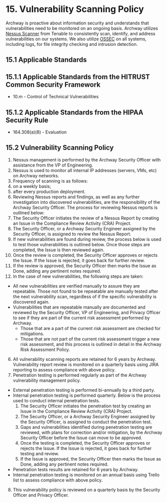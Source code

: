 # 15. Vulnerability Scanning Policy

Archway is proactive about information security and understands that vulnerabilities need to be monitored on an ongoing basis. Archway utilizes [Nessus Scanner](http://www.tenable.com/products/nessus) from Tenable to consistently scan, identify, and address vulnerabilities on our systems. We also utilize [OSSEC](http://www.ossec.net/) on all systems, including logs, for file integrity checking and intrusion detection.

## 15.1 Applicable Standards

## 15.1.1 Applicable Standards from the HITRUST Common Security Framework

* 10.m - Control of Technical Vulnerabilities

## 15.1.2 Applicable Standards from the HIPAA Security Rule

* 164.308(a)(8) - Evaluation

## 15.2 Vulnerability Scanning Policy

1. Nessus management is performed by the Archway Security Officer with assistance from the VP of Engineering.
2. Nessus is used to monitor all internal IP addresses (servers, VMs, etc) on Archway networks.
3. Frequency of scanning is as follows:
  1. on a weekly basis;
  2. after every production deployment.
4. Reviewing Nessus reports and findings, as well as any further investigation into discovered vulnerabilities, are the responsibility of the Archway Security Officer. The process for reviewing Nessus reports is outlined below:
  1. The Security Officer initiates the review of a Nessus Report by creating an Issue in the Compliance Review Activity (CRA) Project.
  2. The Security Officer, or a Archway Security Engineer assigned by the Security Officer, is assigned to review the Nessus Report.
  3. If new vulnerabilities are found during review, the process below is used to test those vulnerabilities is outlined below. Once those steps are completed, the Issue is then reviewed again.
  4. Once the review is completed, the Security Officer approves or rejects the Issue. If the Issue is rejected, it goes back for further review.
  5. If the review is approved, the Security Officer then marks the Issue as Done, adding any pertinent notes required.
5. In the case of new vulnerabilities, the following steps are taken:
  * All new vulnerabilities are verified manually to assure they are repeatable. Those not found to be repeatable are manually tested after the next vulnerability scan, regardless of if the specific vulnerability is discovered again.
  * Vulnerabilities that are repeatable manually are documented and reviewed by the Security Officer, VP of Engineering, and Privacy Officer to see if they are part of the current risk assessment performed by Archway.
    * Those that are a part of the current risk assessment are checked for mitigations.
    * Those that are not part of the current risk assessment trigger a new risk assessment, and this process is outlined in detail in the Archway Risk Assessment Policy.
6. All vulnerability scanning reports are retained for 6 years by Archway. Vulnerability report review is monitored on a quarterly basis using JIRA reporting to assess compliance with above policy.
7. Penetration testing is performed regularly as part of the Archway vulnerability management policy.
  * External penetration testing is performed bi-annually by a third party.
  * Internal penetration testing is performed quarterly. Below is the process used to conduct internal penetration tests.
      1. The Security Officer initiates the penetration test by creating an Issue in the Compliance Review Activity (CRA) Project.
      2. The Security Officer, or a Archway Security Engineer assigned by the Security Officer, is assigned to conduct the penetration test.
      3. Gaps and vulnerabilities identified during penetration testing are reviewed, with plans for correction and/or mitigation, by the Archway Security Officer before the Issue can move to be approved.
      4. Once the testing is completed, the Security Officer approves or rejects the Issue. If the Issue is rejected, it goes back for further testing and review.
      5. If the Issue is approved, the Security Officer then marks the Issue as Done, adding any pertinent notes required.
  * Penetration tests results are retained for 6 years by Archway.
  * Internal penetration testing is monitored on an annual basis using Trello list to assess compliance with above policy.
8. This vulnerability policy is reviewed on a quarterly basis by the Security Officer and Privacy Officer.